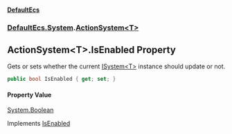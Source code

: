 #### [DefaultEcs](DefaultEcs.md 'DefaultEcs')
### [DefaultEcs.System](DefaultEcs.md#DefaultEcs_System 'DefaultEcs.System').[ActionSystem&lt;T&gt;](ActionSystem_T_.md 'DefaultEcs.System.ActionSystem&lt;T&gt;')
## ActionSystem&lt;T&gt;.IsEnabled Property
Gets or sets whether the current [ISystem&lt;T&gt;](ISystem_T_.md 'DefaultEcs.System.ISystem&lt;T&gt;') instance should update or not.  
```csharp
public bool IsEnabled { get; set; }
```
#### Property Value
[System.Boolean](https://docs.microsoft.com/en-us/dotnet/api/System.Boolean 'System.Boolean')

Implements [IsEnabled](ISystem_T__IsEnabled.md 'DefaultEcs.System.ISystem&lt;T&gt;.IsEnabled')  

